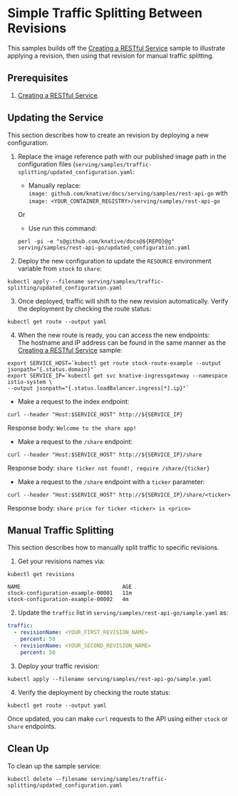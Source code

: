 # Simple Traffic Splitting Between Revisions

This samples builds off the [Creating a RESTful Service](../rest-api-go) sample
to illustrate applying a revision, then using that revision for manual traffic splitting.

## Prerequisites

1. [Creating a RESTful Service](../rest-api-go).

## Updating the Service

This section describes how to create an revision by deploying a new configuration.

1. Replace the image reference path with our published image path in the configuration files (`serving/samples/traffic-splitting/updated_configuration.yaml`:

   - Manually replace:  
     `image: github.com/knative/docs/serving/samples/rest-api-go` with `image: <YOUR_CONTAINER_REGISTRY>/serving/samples/rest-api-go`

   Or

   - Use run this command:

   ```
   perl -pi -e "s@github.com/knative/docs@${REPO}@g" serving/samples/rest-api-go/updated_configuration.yaml
   ```

2. Deploy the new configuration to update the `RESOURCE` environment variable
   from `stock` to `share`:

```
kubectl apply --filename serving/samples/traffic-splitting/updated_configuration.yaml
```

3. Once deployed, traffic will shift to the new revision automatically. Verify the deployment by checking the route status:

```
kubectl get route --output yaml
```

4. When the new route is ready, you can access the new endpoints:  
   The hostname and IP address can be found in the same manner as the [Creating a RESTful Service](../rest-api-go) sample:

```
export SERVICE_HOST=`kubectl get route stock-route-example --output jsonpath="{.status.domain}"`
export SERVICE_IP=`kubectl get svc knative-ingressgateway --namespace istio-system \
--output jsonpath="{.status.loadBalancer.ingress[*].ip}"`
```

- Make a request to the index endpoint:

```
curl --header "Host:$SERVICE_HOST" http://${SERVICE_IP}
```

Response body: `Welcome to the share app!`

- Make a request to the `/share` endpoint:

```
curl --header "Host:$SERVICE_HOST" http://${SERVICE_IP}/share
```

Response body: `share ticker not found!, require /share/{ticker}`

- Make a request to the `/share` endpoint with a `ticker` parameter:

```
curl --header "Host:$SERVICE_HOST" http://${SERVICE_IP}/share/<ticker>
```

Response body: `share price for ticker <ticker> is <price>`

## Manual Traffic Splitting

This section describes how to manually split traffic to specific revisions.

1. Get your revisions names via:

```
kubectl get revisions
```

```
NAME                                AGE
stock-configuration-example-00001   11m
stock-configuration-example-00002   4m
```

2. Update the `traffic` list in `serving/samples/rest-api-go/sample.yaml` as:

```yaml
traffic:
  - revisionName: <YOUR_FIRST_REVISION_NAME>
    percent: 50
  - revisionName: <YOUR_SECOND_REVISION_NAME>
    percent: 50
```

3. Deploy your traffic revision:

```
kubectl apply --filename serving/samples/rest-api-go/sample.yaml
```

4. Verify the deployment by checking the route status:

```
kubectl get route --output yaml
```

Once updated, you can make `curl` requests to the API using either `stock` or `share`
endpoints.

## Clean Up

To clean up the sample service:

```
kubectl delete --filename serving/samples/traffic-splitting/updated_configuration.yaml
```
